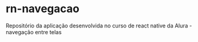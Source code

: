 # rn-navegacao
Repositório da aplicação desenvolvida no curso de react native da Alura - navegação entre telas
